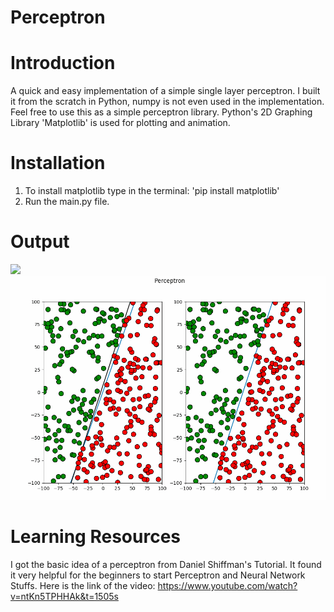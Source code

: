 # Perceptron

# Introduction
A quick and easy implementation of a simple single layer perceptron. I built it from the scratch in Python, numpy is not even used in the implementation. Feel free to use this as a simple perceptron library. Python's 2D Graphing Library 'Matplotlib' is used for plotting and animation.

# Installation
1. To install matplotlib type in the terminal: 'pip install matplotlib'
2. Run the main.py file.

# Output
![](perceptron_simulation.gif)
![](final_output.png)

# Learning Resources
I got the basic idea of a perceptron from Daniel Shiffman's Tutorial. It found it very helpful for the beginners to start Perceptron and Neural Network Stuffs. 
Here is the link of the video: https://www.youtube.com/watch?v=ntKn5TPHHAk&t=1505s
